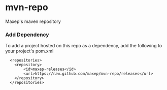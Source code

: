 # mvn-repo
Maxep's maven repository

### Add Dependency

To add a project hosted on this repo as a dependency, add the following to your project's pom.xml

  ```
    <repositories>
      <repository>
          <id>maxep-releases</id>
          <url>https://raw.github.com/maxep/mvn-repo/releases</url>
      </repository>
    </repositories>
  ```
